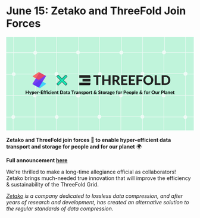 # June 15: Zetako and ThreeFold Join Forces

![](img/zetakothreefold.png)

**Zetako and ThreeFold join forces 🤝 to enable hyper-efficient data transport and storage for people and for our planet** 🌍

**Full announcement [here](https://threefold.io/news/post/threefold_zetako/)**

We're thrilled to make a long-time allegiance official as collaborators! Zetako brings much-needed true innovation that will improve the efficiency & sustainability of the ThreeFold Grid.

*[Zetako](https://www.zetako.ai/) is a company dedicated to lossless data compression, and after years of research and development, has created an alternative solution to the regular standards of data compression.*
